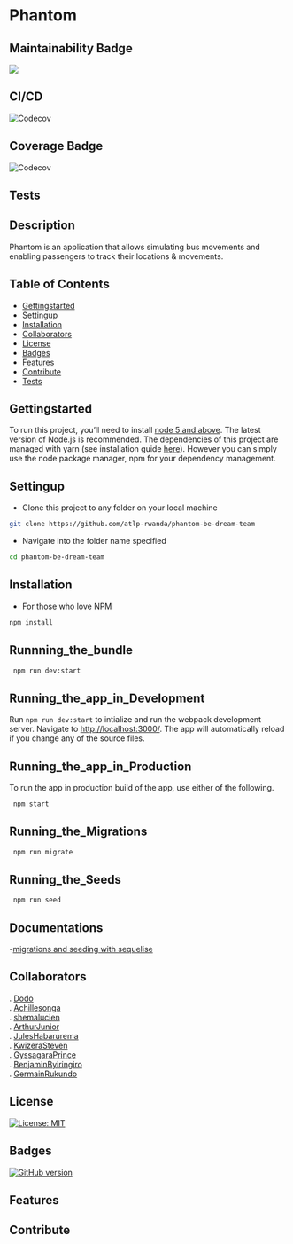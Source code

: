 # Phantom
## Maintainability Badge
<a href="https://codeclimate.com/github/atlp-rwanda/phantom-be-dream-team/maintainability"><img src="https://api.codeclimate.com/v1/badges/d9ba62bb03c827308555/maintainability" /></a>
## CI/CD
![Codecov](https://github.com/atlp-rwanda/phantom-be-dream-team/workflows/CI/CD/badge.svg)
## Coverage Badge
![Codecov](https://img.shields.io/codecov/c/github/atlp-rwanda/phantom-be-dream-team)
## Tests
## Description
Phantom is an application that allows simulating bus movements and enabling passengers to track their locations & movements. 

## Table of Contents
- [Gettingstarted](#gettingstarted)
- [Settingup](#settingup)
- [Installation](#installation)
- [Collaborators](#collaborators)
- [License](#license)
- [Badges](#badges)
- [Features](#features)
- [Contribute](#contribute)
- [Tests](#tests)

## Gettingstarted
To run this project, you’ll need to install [node 5 and above](https://nodejs.org/en/). The latest version of Node.js is recommended. 
The dependencies of this project are managed with yarn (see installation guide [here](https://yarnpkg.com/en/)). However you can simply use the node package manager, npm for your dependency management.
## Settingup
+ Clone this project to any folder on your local machine
```bash
git clone https://github.com/atlp-rwanda/phantom-be-dream-team 
```
+ Navigate into the folder name specified
```bash
cd phantom-be-dream-team
```
## Installation

+ For those who love NPM
```bash 
npm install
```
## Runnning_the_bundle

```bash
 npm run dev:start
```

## Running_the_app_in_Development

Run `npm run dev:start` to intialize and run the webpack development server. Navigate to [http://localhost:3000/](http://localhost:3000). The app will automatically reload if you change any of the source files.

## Running_the_app_in_Production

To run the app in production build of the app, use either of the following.

```bash
 npm start
```
## Running_the_Migrations

```bash
 npm run migrate

```
## Running_the_Seeds

```bash
 npm run seed

```
## Documentations
-[migrations and seeding with sequelise](https://sequelize.org/docs/v6/other-topics/migrations/)

## Collaborators
. [Dodo](https://github.com/mukunzidd) </br>
. [Achillesonga](https://github.com/songa1) </br>
. [shemalucien](https://github.com/shemalucien) </br>
. [ArthurJunior](https://github.com/arthurjunior250) </br>
. [JulesHabarurema](https://github.com/Juleshb) </br>
. [KwizeraSteven](https://github.com/Stevenkwizera06) </br>
. [GyssagaraPrince](https://github.com/gyssa-prince) </br>
. [BenjaminByiringiro](https://github.com/Benafrica) </br>
. [GermainRukundo](https://github.com/Rukundo725)
## License
[![License: MIT](https://img.shields.io/badge/License-MIT-brightgreen.svg)](https://opensource.org/licenses/MIT) 
## Badges
[![GitHub version](https://badge.fury.io/gh/temilaj%2Freact-webpack-starter.svg)](https://badge.fury.io/gh/temilaj%2Freact-webpack-starter)
## Features
## Contribute





